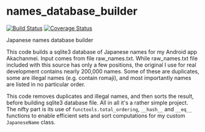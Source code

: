 # names_database_builder

[![Build Status](https://travis-ci.org/PuchatekwSzortach/names_database_builder.png?branch=master)](https://travis-ci.org/PuchatekwSzortach/names_database_builder)
[![Coverage Status](https://codecov.io/github/PuchatekwSzortach/names_database_builder/coverage.png?branch=master)](https://codecov.io/github/PuchatekwSzortach/names_database_builder)

Japanese names database builder

This code builds a sqlite3 database of Japanese names for my Android app Akachanmei.
Input comes from file raw_names.txt.
While raw_names.txt file included with this source has only a few positions, the original I use for real development contains nearly 200,000 names.
Some of these are duplicates, some are illegal names (e.g. contain romaji), and most importantly names are listed in no particular order.

This code removes duplicates and illegal names, and then sorts the result, before building sqlite3 database file.
All in all it's a rather simple project. The nifty part is its use of `functools.total_ordering`, `__hash__` and `__eq__` functions to enable efficient sets and sort computations for my custom `JapaneseName` class.
